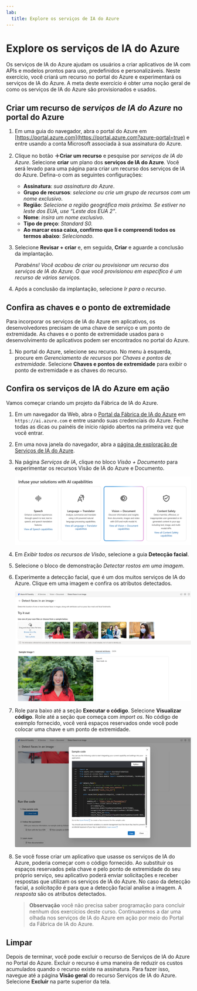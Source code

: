 ```yaml
---
lab:
  title: Explore os serviços de IA do Azure
---
```


# Explore os serviços de IA do Azure

Os serviços de IA do Azure ajudam os usuários a criar aplicativos de IA com APIs e modelos prontos para uso, predefinidos e personalizáveis. Neste exercício, você criará um recurso no portal do Azure e experimentará os serviços de IA do Azure. A meta deste exercício é obter uma noção geral de como os serviços de IA do Azure são provisionados e usados.

## Criar um recurso de *serviços de IA do Azure* no portal do Azure

1. Em uma guia do navegador, abra o portal do Azure em [https://portal.azure.com](https://portal.azure.com?azure-portal=true) e entre usando a conta Microsoft associada à sua assinatura do Azure.

1. Clique no botão **&#65291;Criar um recurso** e pesquise por *serviços de IA do Azure*. Selecione **criar** um plano dos **serviços de IA do Azure**. Você será levado para uma página para criar um recurso dos serviços de IA do Azure. Defina-o com as seguintes configurações:
    - **Assinatura**: *sua assinatura do Azure*.
    - **Grupo de recursos**: *selecione ou crie um grupo de recursos com um nome exclusivo*.
    - **Região**: *Selecione a região geográfica mais próxima. Se estiver no leste dos EUA, use “Leste dos EUA 2”*.
    - **Nome**: *insira um nome exclusivo*.
    - **Tipo de preço**: *Standard S0.*
    - **Ao marcar essa caixa, confirmo que li e compreendi todos os termos abaixo**: *Selecionado*.

1. Selecione **Revisar + criar** e, em seguida, **Criar** e aguarde a conclusão da implantação.

    *Parabéns! Você acabou de criar ou provisionar um recurso dos serviços de IA do Azure. O que você provisionou em específico é um recurso de vários serviços.*

1. Após a conclusão da implantação, selecione *Ir para o recurso*. 

## Confira as chaves e o ponto de extremidade

Para incorporar os serviços de IA do Azure em aplicativos, os desenvolvedores precisam de uma chave de serviço e um ponto de extremidade. As chaves e o ponto de extremidade usados para o desenvolvimento de aplicativos podem ser encontrados no portal do Azure. 

1. No portal do Azure, selecione seu recurso. No menu à esquerda, procure em *Gerenciamento de recursos* por *Chaves e pontos de extremidade*. Selecione **Chaves e pontos de extremidade** para exibir o ponto de extremidade e as chaves do recurso. 

## Confira os serviços de IA do Azure em ação

Vamos começar criando um projeto da Fábrica de IA do Azure.

1. Em um navegador da Web, abra o [Portal da Fábrica de IA do Azure](https://ai.azure.com) em `https://ai.azure.com` e entre usando suas credenciais do Azure. Feche todas as dicas ou painéis de início rápido abertos na primeira vez que você entrar.
 
1. Em uma nova janela do navegador, abra a [página de exploração de Serviços de IA do Azure](https://ai.azure.com/explore/aiservices).

1. Na página *Serviços de IA*, clique no bloco *Visão + Documento* para experimentar os recursos Visão de IA do Azure e Documento.

    ![Captura de tela do bloco Visão e Documento selecionado na página Serviços de IA.](./media/vision-document-tile.png)

1. Em *Exibir todos os recursos de Visão*, selecione a guia **Detecção facial**. 

1. Selecione o bloco de demonstração *Detectar rostos em uma imagem*. 

1. Experimente a detecção facial, que é um dos muitos serviços de IA do Azure. Clique em uma imagem e confira os atributos detectados. 

    ![Captura de tela da demonstração de detecção de rostos no Portal da Fábrica de IA do Azure.](./media/detect-faces-demo.png)

1. Role para baixo até a seção **Executar o código**. Selecione **Visualizar código**. Role até a seção que começa com *import os*. No código de exemplo fornecido, você verá espaços reservados onde você pode colocar uma chave e um ponto de extremidade.

    ![Captura de tela da tela de exibição de código com uma exibição dos espaços reservados de código para chave e ponto de extremidade.](./media/view-code-example.png) 

1. Se você fosse criar um aplicativo que usasse os serviços de IA do Azure, poderia começar com o código fornecido. Ao substituir os espaços reservados pela chave e pelo ponto de extremidade do seu próprio serviço, seu aplicativo poderá enviar solicitações e receber respostas que utilizam os serviços de IA do Azure. No caso da detecção facial, a *solicitação* é para que a detecção facial analise a imagem. A *resposta* são os atributos detectados. 

    >**Observação** você não precisa saber programação para concluir nenhum dos exercícios deste curso. Continuaremos a dar uma olhada nos serviços de IA do Azure em ação por meio do Portal da Fábrica de IA do Azure.  
 
## Limpar 

Depois de terminar, você pode excluir o recurso de Serviços de IA do Azure no Portal do Azure. Excluir o recurso é uma maneira de reduzir os custos acumulados quando o recurso existe na assinatura. Para fazer isso, navegue até a página **Visão geral** do recurso Serviços de IA do Azure. Selecione **Excluir** na parte superior da tela.

